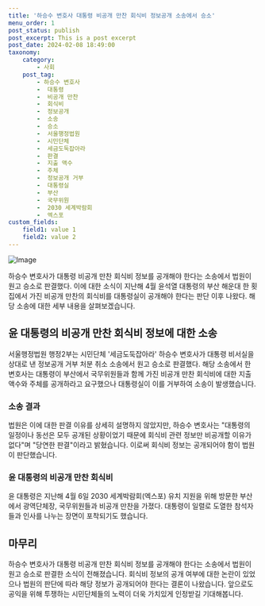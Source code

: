 ```yaml
---
title: '하승수 변호사 대통령 비공개 만찬 회식비 정보공개 소송에서 승소'
menu_order: 1
post_status: publish
post_excerpt: This is a post excerpt
post_date: 2024-02-08 18:49:00
taxonomy:
    category:
        - 사회
    post_tag:
        - 하승수 변호사
        -  대통령
        -  비공개 만찬
        -  회식비
        -  정보공개
        -  소송
        -  승소
        -  서울행정법원
        -  시민단체
        -  세금도둑잡아라
        -  판결
        -  지출 액수
        -  주체
        -  정보공개 거부
        -  대통령실
        -  부산
        -  국무위원
        -  2030 세계박람회
        -  엑스포
custom_fields:
    field1: value 1
    field2: value 2
---
```


![Image](https://imgnews.pstatic.net/image/656/2024/02/08/0000079249_001_20240208111507100.jpg?type=w647)

하승수 변호사가 대통령 비공개 만찬 회식비 정보를 공개해야 한다는 소송에서 법원이 원고 승소로 판결했다. 이에 대한 소식이 지난해 4월 윤석열 대통령의 부산 해운대 한 횟집에서 가진 비공개 만찬의 회식비를 대통령실이 공개해야 한다는 판단 이후 나왔다. 해당 소송에 대한 세부 내용을 살펴보겠습니다.
## 윤 대통령의 비공개 만찬 회식비 정보에 대한 소송
서울행정법원 행정2부는 시민단체 '세금도둑잡아라' 하승수 변호사가 대통령 비서실을 상대로 낸 정보공개 거부 처분 취소 소송에서 원고 승소로 판결했다. 해당 소송에서 한 변호사는 대통령이 부산에서 국무위원들과 함께 가진 비공개 만찬 회식비에 대한 지출 액수와 주체를 공개하라고 요구했으나 대통령실이 이를 거부하여 소송이 발생했습니다.
### 소송 결과
법원은 이에 대한 판결 이유를 상세히 설명하지 않았지만, 하승수 변호사는 "대통령의 일정이나 동선은 모두 공개된 상황이었기 때문에 회식비 관련 정보만 비공개할 이유가 없다"며 "당연한 판결"이라고 밝혔습니다. 이로써 회식비 정보는 공개되어야 함이 법원이 판단했습니다.
### 윤 대통령의 비공개 만찬 회식비
윤 대통령은 지난해 4월 6일 2030 세계박람회(엑스포) 유치 지원을 위해 방문한 부산에서 광역단체장, 국무위원들과 비공개 만찬을 가졌다. 대통령이 일렬로 도열한 참석자들과 인사를 나누는 장면이 포착되기도 했습니다.
## 마무리
하승수 변호사가 대통령 비공개 만찬 회식비 정보를 공개해야 한다는 소송에서 법원이 원고 승소로 판결한 소식이 전해졌습니다. 회식비 정보의 공개 여부에 대한 논란이 있었으나 법원의 판단에 따라 해당 정보가 공개되어야 한다는 결론이 나왔습니다. 앞으로도 공익을 위해 투쟁하는 시민단체들의 노력이 더욱 가치있게 인정받길 기대해봅니다.
